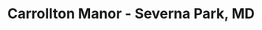 ---
#
# Use the widgets beneath and the content will be
# inserted automagically in the webpage. To make
# this work, you have to use › layout: frontpage
#
layout: frontpage
title: "Carrollton Manor - Severna Park, MD"
header:
   image: "various/sign1-crop-alternate-680x80.jpg"
   background-color:  "#ba8b3d"
   # f0f0f0
   caption:  About Carrollton Manor
   caption_url:  "/about/"
widget-1:
    title: "About"
    url: "/about/"
    text: "Click below to learn more about our community."
    image: 2011-10-24-CMIA-picnic-2011/35.jpg
widget-2:
    title: "Gallery"
    url: "/gallery/"
    text: "Check out photos from across Carrollton Manor that capture its beauty and vibrance."
    image: various/HillBottom-Cove-in-fog.jpg
widget-3:
    title: "Resources"
    url: "/resources/"
    text: "This site contain multiple resources for Carrollton Manor residents, including web links, official community documents, and digital copies of <em>The Eagle</em>, CM's quarterly newsletter."
    image: 2014-06-01-around-CM/5.jpg
---